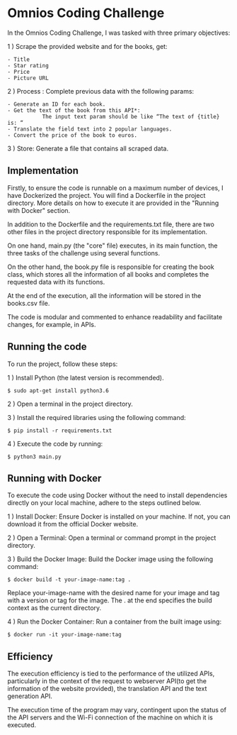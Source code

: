 
# Omnios Coding Challenge

In the Omnios Coding Challenge, I was tasked with three primary objectives:

1 ) Scrape the provided website and for the books, get:

    - Title 
    - Star rating
    - Price
    - Picture URL 

2 ) Process : Complete previous data with the following params:

    - Generate an ID for each book.
    - Get the text of the book from this API*:
               The input text param should be like “The text of {title} is: “
    - Translate the field text into 2 popular languages.
    - Convert the price of the book to euros.

3 ) Store: Generate a file that contains all scraped data.


## Implementation

Firstly, to ensure the code is runnable on a maximum number of devices, I have Dockerized the project. You will find a Dockerfile in the project directory. More details on how to execute it are provided in the "Running with Docker" section.

In addition to the Dockerfile and the requirements.txt file, there are two other files in the project directory responsible for its implementation.

On one hand, main.py (the "core" file) executes, in its main function, the three tasks of the challenge using several functions.

On the other hand, the book.py file is responsible for creating the book class, which stores all the information of all books and completes the requested data with its functions.

At the end of the execution, all the information will be stored in the books.csv file. 

The code is modular and commented to enhance readability and facilitate changes, for example, in APIs.


## Running the code

To run the project, follow these steps:

1 ) Install Python (the latest version is recommended).

    $ sudo apt-get install python3.6


2 ) Open a terminal in the project directory.

3 ) Install the required libraries using the following command: 

    $ pip install -r requirements.txt

4 ) Execute the code by running: 

    $ python3 main.py


## Running with Docker

To execute the code using Docker without the need to install dependencies directly on your local machine, adhere to the steps outlined below.

1 ) Install Docker: Ensure Docker is installed on your machine. If not, you can download it from the official Docker website.


2 ) Open a Terminal: Open a terminal or command prompt in the project directory.

3 ) Build the Docker Image: Build the Docker image using the following command:

    $ docker build -t your-image-name:tag .

Replace your-image-name with the desired name for your image and tag with a version or tag for the image. The . at the end specifies the build context as the current directory.

4 ) Run the Docker Container: Run a container from the built image using:

    $ docker run -it your-image-name:tag

## Efficiency

The execution efficiency is tied to the performance of the utilized APIs, particularly in the context of the request to webserver API(to get the information of the website provided), the translation API and the text generation API.

The execution time of the program may vary, contingent upon the status of the API servers and the Wi-Fi connection of the machine on which it is executed. 







